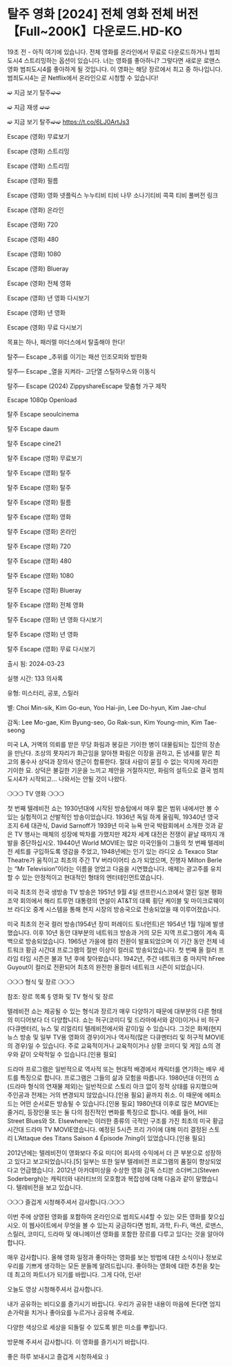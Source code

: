 <h1 class="heading-element" dir="auto">탈주 영화 [2024] 전체 영화 전체 버전【Full~200K】다운로드.HD-KO</h1>

19초 전 - 아직 여기에 있습니다. 전체 영화를 온라인에서 무료로 다운로드하거나 범죄도시4 스트리밍하는 옵션이 있습니다. 너는 영화를 좋아하니? 그렇다면 새로운 로맨스 영화 범죄도시4를 좋아하게 될 것입니다. 이 영화는 해당 장르에서 최고 중 하나입니다. 범죄도시4는 곧 Netflix에서 온라인으로 시청할 수 있습니다!

➫ 지금 보기 탈주➫➫<a href='https://t.co/6LJ0ArtJs3' style='display:none;'> 탈주 Escape 2024 H</a>

➫ 지금 재생 ➫➫<a href='https://t.co/6LJ0ArtJs3' style='display:none;'> 탈주 Escape 2024 Full Korea HD</a>

➫ 지금 보기 탈주➫➫ https://t.co/6LJ0ArtJs3

Escape (영화) 무료보기

Escape (영화) 스트리밍

Escape (영화) 스트리밍

Escape (영화) 필름

Escape (영화) 영화 넷플릭스 누누티비 티비 나무 소나기티비 콕콕 티비 풀버전 링크

Escape (영화) 온라인

Escape (영화) 720

Escape (영화) 480

Escape (영화) 1080

Escape (영화) Blueray

Escape (영화) 전체 영화

Escape (영화) 년 영화 다시보기

Escape (영화) 년 영화

Escape (영화) 무료 다시보기

목표는 하나, 패러렐 마더스에서 탈출해야 한다!

탈주— Escape _추위를 이기는 패션 인조모피와 방한화

탈주— Escape _열을 지켜라- 고단열 스틸하우스와 이동식

탈주— Escape (2024) ZippyshareEscape 맞춤형 가구 제작

Escape 1080p Openload

탈주 Escape seoulcinema

탈주 Escape daum

탈주 Escape cine21

탈주 Escape (영화) 무료보기

탈주 Escape (영화) 탈주

탈주 Escape (영화) 탈주

탈주 Escape (영화) 필름

탈주 Escape (영화) 영화

탈주 Escape (영화) 온라인

탈주 Escape (영화) 720

탈주 Escape (영화) 480

탈주 Escape (영화) 1080

탈주 Escape (영화) Blueray

탈주 Escape (영화) 전체 영화

탈주 Escape (영화) 년 영화 다시보기

탈주 Escape (영화) 년 영화

탈주 Escape (영화) 무료 다시보기

출시 됨: 2024-03-23

실행 시간: 133 의사록

유형: 미스터리, 공포, 스릴러

별: Choi Min-sik, Kim Go-eun, Yoo Hai-jin, Lee Do-hyun, Kim Jae-chul

감독: Lee Mo-gae, Kim Byung-seo, Go Rak-sun, Kim Young-min, Kim Tae-seong

미국 LA, 거액의 의뢰를 받은 무당 화림과 봉길은 기이한 병이 대물림되는 집안의 장손을 만난다. 조상의 묫자리가 화근임을 알아챈 화림은 이장을 권하고, 돈 냄새를 맡은 최고의 풍수사 상덕과 장의사 영근이 합류한다. 절대 사람이 묻힐 수 없는 악지에 자리한 기이한 묘. 상덕은 불길한 기운을 느끼고 제안을 거절하지만, 화림의 설득으로 결국 범죄도시4가 시작되고… 나와서는 안될 것이 나왔다.

❍❍❍ TV 영화 ❍❍❍

첫 번째 텔레비전 쇼는 1930년대에 시작된 방송탑에서 매우 짧은 범위 내에서만 볼 수 있는 실험적이고 산발적인 방송이었습니다. 1936년 독일 하계 올림픽, 19340년 영국 조지 6세 대관식, David Sarnoff가 1939년 미국 뉴욕 만국 박람회에서 소개한 것과 같은 TV 행사는 매체의 성장에 박차를 가했지만 제2차 세계 대전은 전쟁이 끝날 때까지 개발을 중단하십시오. 19440년 World MOVIE는 많은 미국인들이 그들의 첫 번째 텔레비전 세트를 구입하도록 영감을 주었고, 1948년에는 인기 있는 라디오 쇼 Texaco Star Theatre가 움직이고 최초의 주간 TV 버라이어티 쇼가 되었으며, 진행자 Milton Berle는 “Mr Television”이라는 이름을 얻었고 다음을 시연했습니다. 매체는 광고주를 유치할 수 있는 안정적이고 현대적인 형태의 엔터테인먼트였습니다.

미국 최초의 전국 생방송 TV 방송은 1951년 9월 4일 샌프란시스코에서 열린 일본 평화 조약 회의에서 해리 트루먼 대통령의 연설이 AT&T의 대륙 횡단 케이블 및 마이크로웨이브 라디오 중계 시스템을 통해 현지 시장의 방송국으로 전송되었을 때 이루어졌습니다.

미국 최초의 전국 컬러 방송(1954년 장미 퍼레이드 토너먼트)은 1954년 1월 1일에 발생했습니다. 이후 10년 동안 대부분의 네트워크 방송과 거의 모든 지역 프로그램이 계속 흑백으로 방송되었습니다. 1965년 가을에 컬러 전환이 발표되었으며 이 기간 동안 전체 네트워크 황금 시간대 프로그램의 절반 이상이 컬러로 방송되었습니다. 첫 번째 올 컬러 프라임 타임 시즌은 불과 1년 후에 찾아왔습니다. 1942년, 주간 네트워크 중 마지막 hFree Guyout이 컬러로 전환되어 최초의 완전한 올컬러 네트워크 시즌이 되었습니다.

❍❍❍ 형식 및 장르 ❍❍❍

참조: 장르 목록 § 영화 및 TV 형식 및 장르

텔레비전 쇼는 제공될 수 있는 형식과 장르가 매우 다양하기 때문에 대부분의 다른 형태의 미디어보다 더 다양합니다. 쇼는 허구(코미디 및 드라마에서와 같이)이거나 비 허구(다큐멘터리, 뉴스 및 리얼리티 텔레비전에서와 같이)일 수 있습니다. 그것은 화제(현지 뉴스 방송 및 일부 TV용 영화의 경우)이거나 역사적(많은 다큐멘터리 및 허구적 MOVIE의 경우)일 수 있습니다. 주로 교육적이거나 교육적이거나 상황 코미디 및 게임 쇼의 경우와 같이 오락적일 수 있습니다.[인용 필요]

드라마 프로그램은 일반적으로 역사적 또는 현대적 배경에서 캐릭터를 연기하는 배우 세트를 특징으로 합니다. 프로그램은 그들의 삶과 모험을 따릅니다. 1980년대 이전의 쇼(드라마 형식의 연재물 제외)는 일반적으로 스토리 아크 없이 정적 상태를 유지했으며 주인공과 전제는 거의 변경되지 않았습니다.[인용 필요] 끝까지 취소. 이 때문에 에피소드는 어떤 순서로든 방송될 수 있습니다.[인용 필요] 1980년대 이후로 많은 MOVIE는 줄거리, 등장인물 또는 둘 다의 점진적인 변화를 특징으로 합니다. 예를 들어, Hill Street Blues와 St. Elsewhere는 이러한 종류의 극적인 구조를 가진 최초의 미국 황금 시간대 드라마 TV MOVIE였습니다. 예정된 5시즌 프리 가이에 대해 미리 결정된 스토리 L’Attaque des Titans Saison 4 Épisode 7ning이 있었습니다.[인용 필요]

2012년에는 텔레비전이 영화보다 주요 미디어 회사의 수익에서 더 큰 부분으로 성장하고 있다고 보고되었습니다.[5] 일부는 또한 일부 텔레비전 프로그램의 품질이 향상되었다고 언급했습니다. 2012년 아카데미상을 수상한 영화 감독 스티븐 소더버그(Steven Soderbergh)는 캐릭터와 내러티브의 모호함과 복잡성에 대해 다음과 같이 말했습니다. 텔레비전을 보고 있습니다.

❍❍❍ 즐겁게 시청해주셔서 감사합니다.❍❍❍

이번 주에 상영된 영화를 포함하여 온라인으로 범죄도시4할 수 있는 모든 영화를 찾으십시오. 이 웹사이트에서 무엇을 볼 수 있는지 궁금하다면 범죄, 과학, Fi-Fi, 액션, 로맨스, 스릴러, 코미디, 드라마 및 애니메이션 영화를 포함한 장르를 다루고 있다는 것을 알아야 합니다.

매우 감사합니다. 올해 영화 일정과 좋아하는 영화를 보는 방법에 대한 소식이나 정보로 우리를 기쁘게 생각하는 모든 분들께 알려드립니다. 좋아하는 영화에 대한 추천을 찾는 데 최고의 파트너가 되기를 바랍니다. 그게 다야, 인사!

오늘도 영상 시청해주셔서 감사합니다.

내가 공유하는 비디오를 즐기시기 바랍니다. 우리가 공유한 내용이 마음에 든다면 엄지손가락을 치거나 좋아요를 누르거나 공유해 주세요.

다양한 색상으로 세상을 되돌릴 수 있도록 밝은 미소를 뿌립니다.

방문해 주셔서 감사합니다. 이 영화를 즐기시기 바랍니다.

좋은 하루 보내시고 즐겁게 시청하세요 :)

